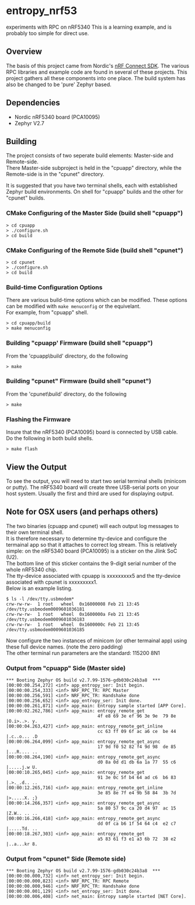 # entropy_nrf53
experiments with RPC on nRF5340
This is a learning example, and is probably too simple for direct use.

## Overview
The basis of this project came from Nordic's [nRF Connect SDK](https://github.com/nrfconnect).
The various RPC libraries and example code are found in several of these projects.
This project gathers all these components into one place.
The build system has also be changed to be 'pure' Zephyr based.

## Dependencies
* Nordic nRF5340 board (PCA10095)
* Zephyr V2.7

## Building
The project consists of two seperate build elements: Master-side and Remote-side.  
There Master-side subproject is held in the "cpuapp" directory, while the Remote-side is in the "cpunet" directory.  

It is suggested that you have two terminal shells, each with established Zephyr build environments.
On shell for "cpuapp" builds and the other for "cpunet" builds.

### CMake Configuring of the Master Side  (build shell "cpuapp")
```
> cd cpuapp
> ./configure.sh
> cd build
```
### CMake Configuring of the Remote Side  (build shell "cpunet")
```
> cd cpunet
> ./configure.sh
> cd build
```
### Build-time Configuration Options
There are various build-time options which can be modified.
These options can be modified with `make menuconfig` or the equivelant.  
For example, from "cpuapp" shell.
```
> cd cpuapp/build
> make menuconfig
```
### Building "cpuapp' Firmware  (build shell "cpuapp")
From the 'cpuapp\build' directory, do the following
```
> make
```

### Building "cpunet" Firmware (build shell "cpunet")
From the 'cpunet\build' directory, do the following
```
> make
```

### Flashing the Firmware 
Insure that the nRF5340 (PCA10095) board is connected by USB cable.  
Do the following in both build shells.
```
> make flash
```

## View the Output
To see the output, you will need to start two serial terminal shells (minicom or putty).
The nRF5340 board will create three USB-serial ports on your host system.
Usually the first and third are used for displaying output.  

## Note for OSX users (and perhaps others)
The two binaries (cpuapp and cpunet) will each output log messages to their own terminal shell.  
It is therefore necessary to determine tty-device and configure the termainal app so that it attaches to correct log stream.
This is relatively simple: on the nRF5340 board (PCA10095) is a sticker on the Jlink SoC (U2).  
The bottom line of this sticker contains the 9-digit serial number of the whole nRF5340 chip.  
The tty-device associated with cpuapp is xxxxxxxxx5 and the tty-device associated with cpunet is xxxxxxxxx1.  
Below is an example listing.

```
$ ls -l /dev/tty.usbmodem*
crw-rw-rw-  1 root   wheel  0x16000008 Feb 21 13:45 /dev/tty.usbmodem0009601036181
crw-rw-rw-  1 root   wheel  0x1600000a Feb 21 13:45 /dev/tty.usbmodem0009601036183
crw-rw-rw-  1 root   wheel  0x1600000c Feb 21 13:45 /dev/tty.usbmodem0009601036185
```
Now configure the two instances of minicom (or other termainal app) using these full device names. (note the zero padding)  
The other terminal run parameters are the standard: 115200 8N1

### Output from "cpuapp" Side (Master side)

```
*** Booting Zephyr OS build v2.7.99-1576-gdb030c24b3a8  ***
[00:00:00.254,272] <inf> app_entropy_ser: Init begin.
[00:00:00.254,333] <inf> NRF_RPC_TR: RPC Master
[00:00:00.256,591] <inf> NRF_RPC_TR: Handshake done
[00:00:00.256,652] <inf> app_entropy_ser: Init done.
[00:00:00.261,871] <inf> app_main: Entropy sample started [APP Core].
[00:00:02.262,786] <inf> app_main: entropy_remote_get
                                   4f e8 69 3e ef 96 3e 9e  79 8e                   |O.i>..>. y.      
[00:00:04.263,427] <inf> app_main: entropy_remote_get_inline
                                   cc 63 ff 09 6f ac a6 ce  be 44                   |.c..o... .D      
[00:00:06.264,099] <inf> app_main: entropy_remote_get_async
                                   17 9d f0 52 82 f4 9d 98  de 85                   |...R.... ..      
[00:00:08.264,190] <inf> app_main: entropy_remote_get_async
                                   d0 8a 0d d1 db 6a 1a 77  55 c6                   |.....j.w U.      
[00:00:10.265,045] <inf> app_main: entropy_remote_get
                                   91 3e 0c 5f b4 64 ad c6  b6 83                   |.>._.d.. ..      
[00:00:12.265,716] <inf> app_main: entropy_remote_get_inline
                                   3e 85 8e 7f e4 9b 58 84  3b 7d                   |>.....X. ;}      
[00:00:14.266,357] <inf> app_main: entropy_remote_get_async
                                   5a 80 57 9c ca 20 d4 97  ac 15                   |Z.W.. .. ..      
[00:00:16.266,418] <inf> app_main: entropy_remote_get_async
                                   dd 0f ca b6 1f 54 64 c4  e2 c7                   |.....Td. ..      
[00:00:18.267,303] <inf> app_main: entropy_remote_get
                                   a5 83 61 f3 e1 a3 6b 72  38 e2                   |..a...kr 8.      
```

### Output from "cpunet" Side (Remote side)
```
*** Booting Zephyr OS build v2.7.99-1576-gdb030c24b3a8  ***
[00:00:00.000,732] <inf> net_entropy_ser: Init begin.
[00:00:00.000,823] <inf> NRF_RPC_TR: RPC Remote
[00:00:00.000,946] <inf> NRF_RPC_TR: Handshake done
[00:00:00.001,129] <inf> net_entropy_ser: Init done.
[00:00:00.006,408] <inf> net_main: Entropy sample started [NET Core].
```
